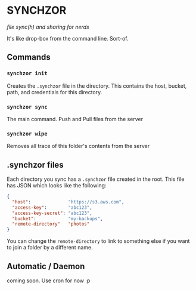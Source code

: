 # SYNCHZOR
*file sync(h) and sharing for nerds*

It's like drop-box from the command line.   Sort-of.

## Commands

### `synchzor init`
Creates the `.synchzor` file in the directory.  This contains the host, bucket, path, and credentials for this directory.  

### `synchzor sync`
The main command.  Push and Pull files from the server

### `synchzor wipe`
Removes all trace of this folder's contents from the server

## .synchzor files
Each directory you sync has a `.synchzor` file created in the root.  This file has JSON which looks like the following:

```json
{
  "host":              "https://s3.aws.com",
  "access-key":        "abc123",
  "access-key-secret": "abc123",
  "bucket":            "my-backups",
  "remote-directory"   "photos"
}
```

You can change the `remote-directory` to link to something else if you want to join a folder by a different name.

## Automatic / Daemon
coming soon.  Use cron for now :p